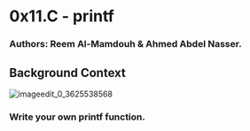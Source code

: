# 0x11.C - printf
### Authors: Reem Al-Mamdouh & Ahmed Abdel Nasser.

## Background Context
![imageedit_0_3625538568](https://user-images.githubusercontent.com/67245108/228342527-629a4a50-4d9b-4fb5-82b8-3c1060fe941f.jpg)

### Write your own printf function.

